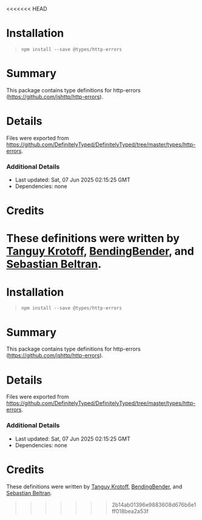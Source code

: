 <<<<<<< HEAD
# Installation
> `npm install --save @types/http-errors`

# Summary
This package contains type definitions for http-errors (https://github.com/jshttp/http-errors).

# Details
Files were exported from https://github.com/DefinitelyTyped/DefinitelyTyped/tree/master/types/http-errors.

### Additional Details
 * Last updated: Sat, 07 Jun 2025 02:15:25 GMT
 * Dependencies: none

# Credits
These definitions were written by [Tanguy Krotoff](https://github.com/tkrotoff), [BendingBender](https://github.com/BendingBender), and [Sebastian Beltran](https://github.com/bjohansebas).
=======
# Installation
> `npm install --save @types/http-errors`

# Summary
This package contains type definitions for http-errors (https://github.com/jshttp/http-errors).

# Details
Files were exported from https://github.com/DefinitelyTyped/DefinitelyTyped/tree/master/types/http-errors.

### Additional Details
 * Last updated: Sat, 07 Jun 2025 02:15:25 GMT
 * Dependencies: none

# Credits
These definitions were written by [Tanguy Krotoff](https://github.com/tkrotoff), [BendingBender](https://github.com/BendingBender), and [Sebastian Beltran](https://github.com/bjohansebas).
>>>>>>> 2b14ab01396e9883608d676b6e1ff018bea2a53f
